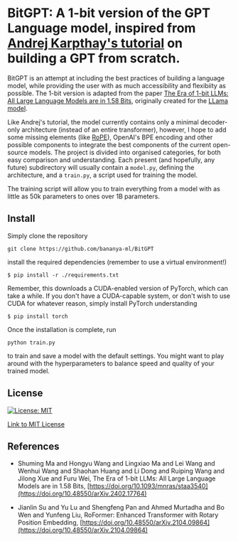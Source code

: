 # BitGPT: A 1-bit version of the GPT Language model, inspired from [Andrej Karpthay's tutorial](https://github.com/karpathy/nanoGPT) on building a GPT from scratch.

BitGPT is an attempt at including the best practices of building a language model, while providing the user with as much accessibility and flexibiity as possible. The 1-bit version is adapted from the paper 
[The Era of 1-bit LLMs: All Large Language Models are in 1.58 Bits](https://arxiv.org/abs/2402.17764), originally created for the [LLama model](https://github.com/meta-llama/llama).

Like Andrej's tutorial, the model currently contains only a minimal decoder-only architecture (instead of an entire transformer), however, I hope to add some missing elements (like [RoPE](https://arxiv.org/abs/2104.09864)), OpenAI's BPE encoding
and other possible components to integrate the best components of the current open-source models. The project is divided into organised categories, for both easy comparison and understanding. Each present (and hopefully, any future)
subdirectory will usually contain a `model.py`, defining the architecture, and a `train.py`, a script used for training the model. 

The training script will allow you to train everything from a model with as little as 50k parameters to ones over 1B parameters. 

## Install

Simply clone the repository

```
git clone https://github.com/bananya-ml/BitGPT
```

install the required dependencies (remember to use a virtual environment!)

```
$ pip install -r ./requirements.txt
```

Remember, this downloads a CUDA-enabled version of PyTorch, which can take a while. If you don't have a CUDA-capable system, or don't wish to use CUDA for whatever reason, simply install PyTorch understanding

```
$ pip install torch
```

Once the installation is complete, run

```
python train.py
```

to train and save a model with the default settings. You might want to play around with the hyperparameters to balance speed and quality of your trained model.

## License

[![License: MIT](https://img.shields.io/badge/License-MIT-yellow.svg)](https://opensource.org/licenses/MIT)

[Link to MIT License](https://opensource.org/licenses/MIT)

## References

* <a id="Shuming2024"></a> Shuming Ma and Hongyu Wang and Lingxiao Ma and Lei Wang and Wenhui Wang and Shaohan Huang and Li Dong and Ruiping Wang and Jilong Xue and Furu Wei, The Era of 1-bit LLMs: All Large Language Models are in 1.58 Bits, [https://doi.org/10.1093/mnras/staa3540](https://doi.org/10.48550/arXiv.2402.17764)

* <a id="Jianlin2023"></a> Jianlin Su and Yu Lu and Shengfeng Pan and Ahmed Murtadha and Bo Wen and Yunfeng Liu, RoFormer: Enhanced Transformer with Rotary Position Embedding, [https://doi.org/10.48550/arXiv.2104.09864](https://doi.org/10.48550/arXiv.2104.09864)